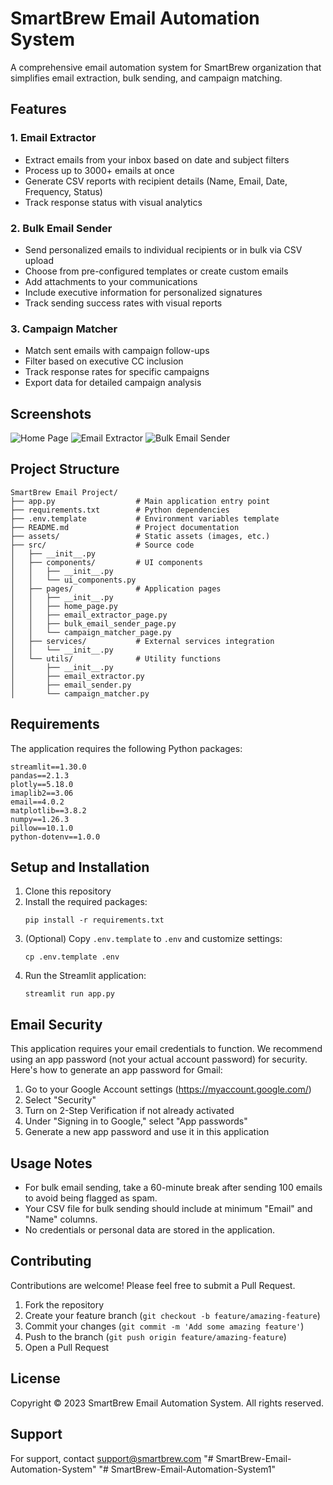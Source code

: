 # SmartBrew Email Automation System

A comprehensive email automation system for SmartBrew organization that simplifies email extraction, bulk sending, and campaign matching.

## Features

### 1. Email Extractor
- Extract emails from your inbox based on date and subject filters
- Process up to 3000+ emails at once
- Generate CSV reports with recipient details (Name, Email, Date, Frequency, Status)
- Track response status with visual analytics

### 2. Bulk Email Sender
- Send personalized emails to individual recipients or in bulk via CSV upload
- Choose from pre-configured templates or create custom emails
- Add attachments to your communications
- Include executive information for personalized signatures
- Track sending success rates with visual reports

### 3. Campaign Matcher
- Match sent emails with campaign follow-ups
- Filter based on executive CC inclusion
- Track response rates for specific campaigns
- Export data for detailed campaign analysis

## Screenshots

![Home Page](assets/home-screenshot.png)
![Email Extractor](assets/extractor-screenshot.png)
![Bulk Email Sender](assets/sender-screenshot.png)

## Project Structure

```
SmartBrew Email Project/
├── app.py                  # Main application entry point
├── requirements.txt        # Python dependencies
├── .env.template           # Environment variables template
├── README.md               # Project documentation
├── assets/                 # Static assets (images, etc.)
├── src/                    # Source code
│   ├── __init__.py
│   ├── components/         # UI components
│   │   ├── __init__.py
│   │   └── ui_components.py
│   ├── pages/              # Application pages
│   │   ├── __init__.py
│   │   ├── home_page.py
│   │   ├── email_extractor_page.py
│   │   ├── bulk_email_sender_page.py
│   │   └── campaign_matcher_page.py
│   ├── services/           # External services integration
│   │   └── __init__.py
│   └── utils/              # Utility functions
│       ├── __init__.py
│       ├── email_extractor.py
│       ├── email_sender.py
│       └── campaign_matcher.py
```

## Requirements

The application requires the following Python packages:
```
streamlit==1.30.0
pandas==2.1.3
plotly==5.18.0
imaplib2==3.06
email==4.0.2
matplotlib==3.8.2
numpy==1.26.3
pillow==10.1.0
python-dotenv==1.0.0
```

## Setup and Installation

1. Clone this repository
2. Install the required packages:
   ```
   pip install -r requirements.txt
   ```
3. (Optional) Copy `.env.template` to `.env` and customize settings:
   ```
   cp .env.template .env
   ```
4. Run the Streamlit application:
   ```
   streamlit run app.py
   ```

## Email Security

This application requires your email credentials to function. We recommend using an app password (not your actual account password) for security. Here's how to generate an app password for Gmail:

1. Go to your Google Account settings (https://myaccount.google.com/)
2. Select "Security"
3. Turn on 2-Step Verification if not already activated
4. Under "Signing in to Google," select "App passwords"
5. Generate a new app password and use it in this application

## Usage Notes

- For bulk email sending, take a 60-minute break after sending 100 emails to avoid being flagged as spam.
- Your CSV file for bulk sending should include at minimum "Email" and "Name" columns.
- No credentials or personal data are stored in the application.

## Contributing

Contributions are welcome! Please feel free to submit a Pull Request.

1. Fork the repository
2. Create your feature branch (`git checkout -b feature/amazing-feature`)
3. Commit your changes (`git commit -m 'Add some amazing feature'`)
4. Push to the branch (`git push origin feature/amazing-feature`)
5. Open a Pull Request

## License

Copyright © 2023 SmartBrew Email Automation System. All rights reserved.

## Support

For support, contact support@smartbrew.com "# SmartBrew-Email-Automation-System" 
"# SmartBrew-Email-Automation-System1" 
